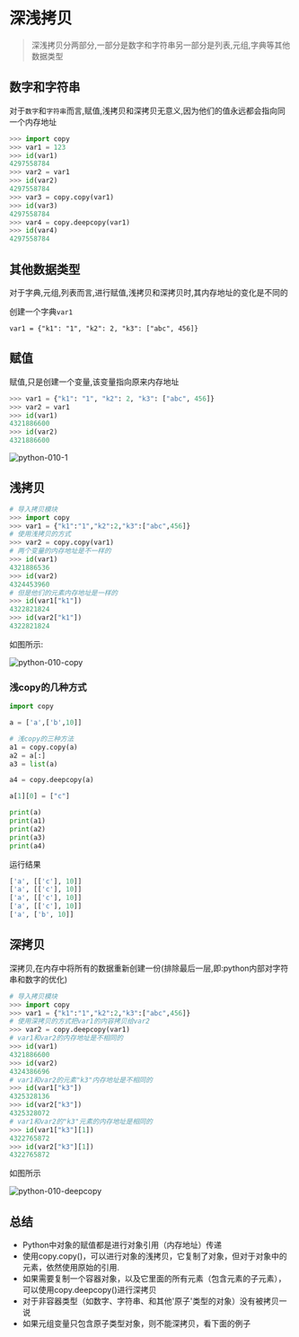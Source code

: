 # 深浅拷贝

> 深浅拷贝分两部分,一部分是数字和字符串另一部分是列表,元组,字典等其他数据类型

## 数字和字符串

对于`数字`和`字符串`而言,赋值,浅拷贝和深拷贝无意义,因为他们的值永远都会指向同一个内存地址

```python
>>> import copy
>>> var1 = 123
>>> id(var1)
4297558784
>>> var2 = var1
>>> id(var2)
4297558784
>>> var3 = copy.copy(var1)
>>> id(var3)
4297558784
>>> var4 = copy.deepcopy(var1)
>>> id(var4)
4297558784
```

## 其他数据类型

对于字典,元组,列表而言,进行赋值,浅拷贝和深拷贝时,其内存地址的变化是不同的

创建一个字典`var1`

    var1 = {"k1": "1", "k2": 2, "k3": ["abc", 456]}

## 赋值

赋值,只是创建一个变量,该变量指向原来内存地址

```python
>>> var1 = {"k1": "1", "k2": 2, "k3": ["abc", 456]}
>>> var2 = var1
>>> id(var1)
4321886600
>>> id(var2)
4321886600
```

![python-010-1](http://oi480zo5x.bkt.clouddn.com/python-010-1.jpg)

## 浅拷贝

```python
# 导入拷贝模块
>>> import copy
>>> var1 = {"k1":"1","k2":2,"k3":["abc",456]}
# 使用浅拷贝的方式
>>> var2 = copy.copy(var1)
# 两个变量的内存地址是不一样的
>>> id(var1)
4321886536
>>> id(var2)
4324453960
# 但是他们的元素内存地址是一样的
>>> id(var1["k1"])
4322821824
>>> id(var2["k1"])
4322821824
```

如图所示:

![python-010-copy](http://oi480zo5x.bkt.clouddn.com/python-010-copy.jpg)

### 浅copy的几种方式

```python
import copy

a = ['a',['b',10]]

# 浅copy的三种方法
a1 = copy.copy(a)
a2 = a[:]
a3 = list(a)

a4 = copy.deepcopy(a)

a[1][0] = ["c"]

print(a)
print(a1)
print(a2)
print(a3)
print(a4)
```

运行结果

```Python
['a', [['c'], 10]]
['a', [['c'], 10]]
['a', [['c'], 10]]
['a', [['c'], 10]]
['a', ['b', 10]]
```

## 深拷贝

深拷贝,在内存中将所有的数据重新创建一份(排除最后一层,即:python内部对字符串和数字的优化)

```python
# 导入拷贝模块
>>> import copy
>>> var1 = {"k1":"1","k2":2,"k3":["abc",456]}
# 使用深拷贝的方式把var1的内容拷贝给var2
>>> var2 = copy.deepcopy(var1)
# var1和var2的内存地址是不相同的
>>> id(var1)
4321886600
>>> id(var2)
4324386696
# var1和var2的元素"k3"内存地址是不相同的
>>> id(var1["k3"])
4325328136
>>> id(var2["k3"])
4325328072
# var1和var2的"k3"元素的内存地址是相同的
>>> id(var1["k3"][1])
4322765872
>>> id(var2["k3"][1])
4322765872
```

如图所示

![python-010-deepcopy](http://oi480zo5x.bkt.clouddn.com/python-010-deepcopy.jpg)

## 总结

- Python中对象的赋值都是进行对象引用（内存地址）传递
- 使用copy.copy()，可以进行对象的浅拷贝，它复制了对象，但对于对象中的元素，依然使用原始的引用.
- 如果需要复制一个容器对象，以及它里面的所有元素（包含元素的子元素），可以使用copy.deepcopy()进行深拷贝
- 对于非容器类型（如数字、字符串、和其他'原子'类型的对象）没有被拷贝一说
- 如果元组变量只包含原子类型对象，则不能深拷贝，看下面的例子